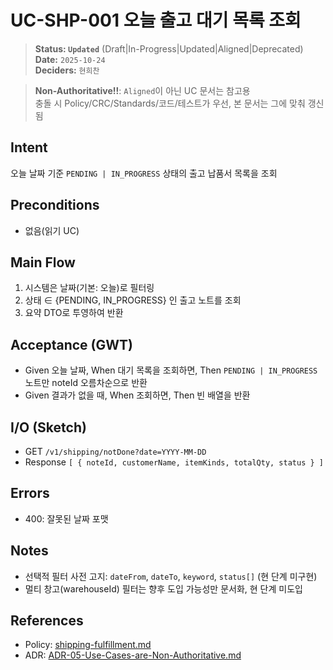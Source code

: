 # UC-SHP-001 오늘 출고 대기 목록 조회

> **Status: `Updated`**   (Draft|In-Progress|Updated|Aligned|Deprecated)  
> **Date:** `2025-10-24`  
> **Deciders:** `현희찬`

> **Non-Authoritative!!**: `Aligned`이 아닌 UC 문서는 참고용  
> 충돌 시 Policy/CRC/Standards/코드/테스트가 우선, 본 문서는 그에 맞춰 갱신됨

## Intent

오늘 날짜 기준 `PENDING | IN_PROGRESS` 상태의 출고 납품서 목록을 조회

## Preconditions

- 없음(읽기 UC)

## Main Flow

1) 시스템은 날짜(기본: 오늘)로 필터링
2) 상태 ∈ {PENDING, IN_PROGRESS} 인 출고 노트를 조회
3) 요약 DTO로 투영하여 반환

## Acceptance (GWT)

- Given 오늘 날짜,
  When 대기 목록을 조회하면,
  Then `PENDING | IN_PROGRESS` 노트만 noteId 오름차순으로 반환
- Given 결과가 없을 때,
  When 조회하면,
  Then 빈 배열을 반환

## I/O (Sketch)

- GET `/v1/shipping/notDone?date=YYYY-MM-DD`
- Response `[ { noteId, customerName, itemKinds, totalQty, status } ]`

## Errors

- 400: 잘못된 날짜 포맷

## Notes

- 선택적 필터 사전 고지: `dateFrom`, `dateTo`, `keyword`, `status[]` (현 단계 미구현)
- 멀티 창고(warehouseId) 필터는 향후 도입 가능성만 문서화, 현 단계 미도입

## References
- Policy: [shipping-fulfillment.md](../../policy/shipping-fulfillment.md)
- ADR: [ADR-05-Use-Cases-are-Non-Authoritative.md](../../adr/ADR-05-Use-Cases-are-Non-Authoritative.md)
